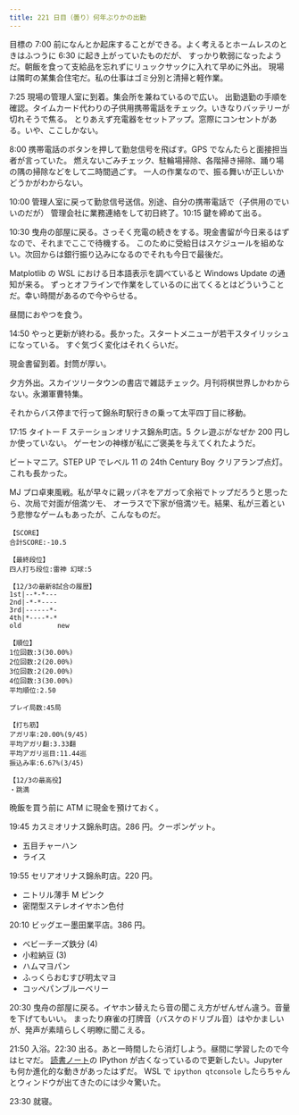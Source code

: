 ```yaml
---
title: 221 日目（曇り）何年ぶりかの出勤
---
```


目標の 7:00 前になんとか起床することができる。よく考えるとホームレスのときはふつうに 6:30 に起き上がっていたものだが、
すっかり軟弱になったようだ。朝飯を食って支給品を忘れずにリュックサックに入れて早めに外出。
現場は隣町の某集合住宅だ。私の仕事はゴミ分別と清掃と軽作業。

7:25 現場の管理人室に到着。集会所を兼ねているので広い。
出勤退勤の手順を確認。タイムカード代わりの子供用携帯電話をチェック。いきなりバッテリーが切れそうで焦る。
とりあえず充電器をセットアップ。窓際にコンセントがある。いや、ここしかない。

8:00 携帯電話のボタンを押して勤怠信号を飛ばす。GPS でなんたらと面接担当者が言っていた。
燃えないごみチェック、駐輪場掃除、各階掃き掃除、踊り場の隅の掃除などをして二時間過ごす。
一人の作業なので、振る舞いが正しいかどうかがわからない。

10:00 管理人室に戻って勤怠信号送信。別途、自分の携帯電話で（子供用のでいいのだが）
管理会社に業務連絡をして初日終了。10:15 鍵を締めて出る。

10:30 曳舟の部屋に戻る。さっそく充電の続きをする。現金書留が今日来るはずなので、それまでここで待機する。
このために受給日はスケジュールを組めない。次回からは銀行振り込みになるのでそれも今日で最後だ。

Matplotlib の WSL における日本語表示を調べていると Windows Update の通知が来る。
ずっとオフラインで作業をしているのに出てくるとはどういうことだ。幸い時間があるので今やらせる。

昼間におやつを食う。

14:50 やっと更新が終わる。長かった。スタートメニューが若干スタイリッシュになっている。
すぐ気づく変化はそれくらいだ。

現金書留到着。封筒が厚い。

夕方外出。スカイツリータウンの書店で雑誌チェック。月刊将棋世界しかわからない。永瀬軍曹特集。

それからバス停まで行って錦糸町駅行きの乗って太平四丁目に移動。

17:15 タイトー F ステーションオリナス錦糸町店。5 クレ遊ぶがなぜか 200 円しか使っていない。
ゲーセンの神様が私にご褒美を与えてくれたようだ。

ビートマニア。STEP UP でレベル 11 の 24th Century Boy クリアランプ点灯。これも長かった。

MJ プロ卓東風戦。私が早々に親ッパネをアガって余裕でトップだろうと思ったら、次局で対面が倍満ツモ、
オーラスで下家が倍満ツモ。結果、私が三着という悲惨なゲームもあったが、こんなものだ。

```text
【SCORE】
合計SCORE:-10.5

【最終段位】
四人打ち段位:雷神 幻球:5

【12/3の最新8試合の履歴】
1st|--*-*---
2nd|-*-*----
3rd|------*-
4th|*----*-*
old         new

【順位】
1位回数:3(30.00%)
2位回数:2(20.00%)
3位回数:2(20.00%)
4位回数:3(30.00%)
平均順位:2.50

プレイ局数:45局

【打ち筋】
アガリ率:20.00%(9/45)
平均アガリ翻:3.33翻
平均アガリ巡目:11.44巡
振込み率:6.67%(3/45)

【12/3の最高役】
・跳満
```

晩飯を買う前に ATM に現金を預けておく。

19:45 カスミオリナス錦糸町店。286 円。クーポンゲット。

* 五目チャーハン
* ライス

19:55 セリアオリナス錦糸町店。220 円。

* ニトリル薄手 M ピンク
* 密閉型ステレオイヤホン色付

20:10 ビッグエー墨田業平店。386 円。

* ベビーチーズ鉄分 (4)
* 小粒納豆 (3)
* ハムマヨパン
* ふっくらおむすび明太マヨ
* コッペパンブルーベリー

20:30 曳舟の部屋に戻る。イヤホン替えたら音の聞こえ方がぜんぜん違う。音量を下げてもいい。
まったり麻雀の打牌音（バスケのドリブル音）はやかましいが、発声が素晴らしく明瞭に聞こえる。

21:50 入浴。22:30 出る。あと一時間したら消灯しよう。昼間に学習したので今はヒマだ。
[読書ノート][note]の IPython が古くなっているので更新したい。Jupyter も何か進化的な動きがあったはずだ。
WSL で `ipython qtconsole` したらちゃんとウィンドウが出てきたのには少々驚いた。

23:30 就寝。

[note]: https://showa-yojyo.github.io/notebook/
